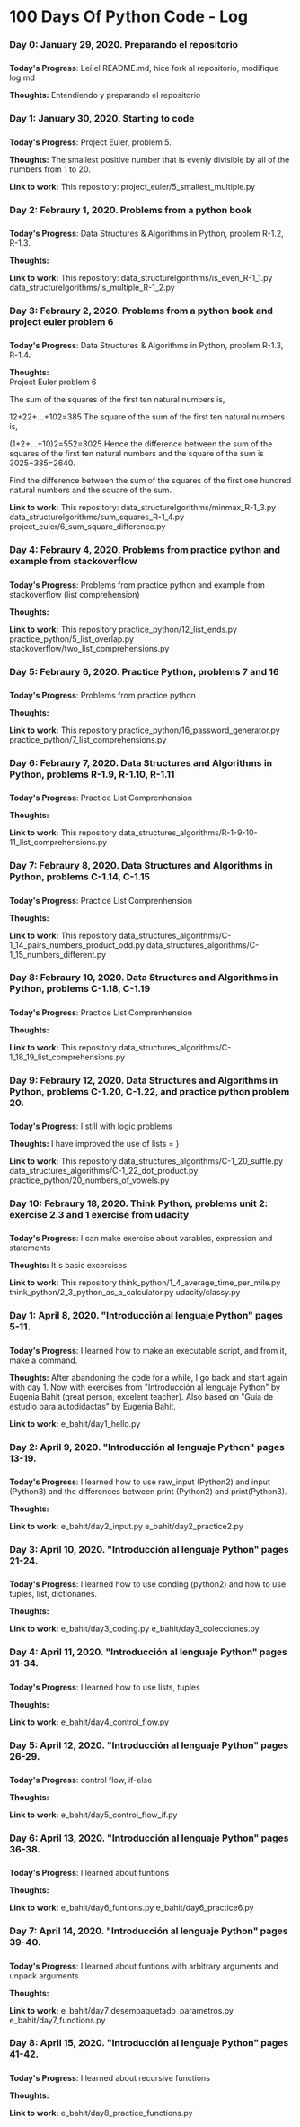 # 100 Days Of Python Code - Log

### Day 0: January 29, 2020. Preparando el repositorio
##### 

**Today's Progress**: Leí el README.md, hice fork al repositorio, modifique log.md

**Thoughts:** Entendiendo y preparando el repositorio 


### Day 1: January 30, 2020. Starting to code
##### 

**Today's Progress**: Project Euler, problem 5.

**Thoughts:** The smallest positive number that is evenly divisible by all of the numbers from 1 to 20. 

**Link to work:** This repository: project_euler/5_smallest_multiple.py

### Day 2: Febraury 1, 2020. Problems from a python book 
##### 

**Today's Progress**: Data Structures & Algorithms in Python, problem R-1.2, R-1.3.

**Thoughts:**  

**Link to work:** This repository: 
    data_structurelgorithms/is_even_R-1_1.py
    data_structurelgorithms/is_multiple_R-1_2.py

### Day 3: Febraury 2, 2020. Problems from a python book and project euler problem 6
##### 

**Today's Progress**: Data Structures & Algorithms in Python, problem R-1.3, R-1.4.

**Thoughts:**  
Project Euler problem 6

The sum of the squares of the first ten natural numbers is,

12+22+...+102=385
The square of the sum of the first ten natural numbers is,

(1+2+...+10)2=552=3025
Hence the difference between the sum of the squares of the first ten natural numbers and the square of the sum is 3025−385=2640.

Find the difference between the sum of the squares of the first one hundred natural numbers and the square of the sum.

**Link to work:** This repository: 
    data_structurelgorithms/minmax_R-1_3.py
    data_structurelgorithms/sum_squares_R-1_4.py
    project_euler/6_sum_square_difference.py


### Day 4: Febraury 4, 2020. Problems from practice python and example from stackoverflow
##### 

**Today's Progress**: Problems from practice python and example from stackoverflow (list comprehension)

**Thoughts:**  

**Link to work:** This repository
                practice_python/12_list_ends.py
                practice_python/5_list_overlap.py
                stackoverflow/two_list_comprehensions.py

### Day 5: Febraury 6, 2020. Practice Python, problems 7 and 16
##### 

**Today's Progress**: Problems from practice python

**Thoughts:**  

**Link to work:** This repository
                practice_python/16_password_generator.py
                practice_python/7_list_comprehensions.py

### Day 6: Febraury 7, 2020. Data Structures and Algorithms in Python, problems R-1.9, R-1.10, R-1.11
##### 

**Today's Progress**: Practice List Comprenhension

**Thoughts:**  

**Link to work:** This repository
                data_structures_algorithms/R-1-9-10-11_list_comprehensions.py

### Day 7: Febraury 8, 2020. Data Structures and Algorithms in Python, problems C-1.14, C-1.15
##### 

**Today's Progress**: Practice List Comprenhension

**Thoughts:**  

**Link to work:** This repository
                data_structures_algorithms/C-1_14_pairs_numbers_product_odd.py
                data_structures_algorithms/C-1_15_numbers_different.py

### Day 8: Febraury 10, 2020. Data Structures and Algorithms in Python, problems C-1.18, C-1.19
##### 

**Today's Progress**: Practice List Comprenhension

**Thoughts:**  

**Link to work:** This repository
                data_structures_algorithms/C-1_18_19_list_comprehensions.py

### Day 9: Febraury 12, 2020. Data Structures and Algorithms in Python, problems C-1.20, C-1.22, and practice python problem 20.
##### 

**Today's Progress**: I still with logic problems

**Thoughts:**  I have improved the use of lists = ) 

**Link to work:** This repository
                data_structures_algorithms/C-1_20_suffle.py
                data_structures_algorithms/C-1_22_dot_product.py
                practice_python/20_numbers_of_vowels.py

### Day 10: Febraury 18, 2020. Think Python, problems unit 2: exercise 2.3 and 1 exercise from udacity
##### 

**Today's Progress**: I can make exercise about varables, expression and statements

**Thoughts:**  It´s basic excercises

**Link to work:** This repository
                think_python/1_4_average_time_per_mile.py
                think_python/2_3_python_as_a_calculator.py
                udacity/classy.py

### Day 1: April 8, 2020. "Introducción al lenguaje Python" pages 5-11.
##### 

**Today's Progress**: I learned how to make an executable script, and from it, 
    make a command.

**Thoughts:** After abandoning the code for a while, I go back and start again with day 1. 
    Now with exercises from "Introducción al lenguaje Python" by Eugenia Bahit 
    (great person, excelent teacher). Also based on "Guía de estudio para autodidactas"
    by Eugenia Bahit.

**Link to work:** e_bahit/day1_hello.py

### Day 2: April 9, 2020. "Introducción al lenguaje Python" pages 13-19.
##### 

**Today's Progress**: I learned how to use raw_input (Python2) and input (Python3) and
    the differences between print (Python2) and print(Python3).

**Thoughts:** 

**Link to work:** e_bahit/day2_input.py
                  e_bahit/day2_practice2.py

### Day 3: April 10, 2020. "Introducción al lenguaje Python" pages 21-24.
##### 

**Today's Progress**: I learned how to use conding (python2) and how to use tuples,
    list, dictionaries.

**Thoughts:** 

**Link to work:** e_bahit/day3_coding.py
                  e_bahit/day3_colecciones.py

### Day 4: April 11, 2020. "Introducción al lenguaje Python" pages 31-34.
##### 

**Today's Progress**: I learned how to use lists, tuples

**Thoughts:** 

**Link to work:** e_bahit/day4_control_flow.py

### Day 5: April 12, 2020. "Introducción al lenguaje Python" pages 26-29.
##### 

**Today's Progress**: control flow, if-else

**Thoughts:** 

**Link to work:** e_bahit/day5_control_flow_if.py

### Day 6: April 13, 2020. "Introducción al lenguaje Python" pages 36-38.
##### 

**Today's Progress**: I learned about funtions

**Thoughts:** 

**Link to work:** e_bahit/day6_funtions.py
                  e_bahit/day6_practice6.py


### Day 7: April 14, 2020. "Introducción al lenguaje Python" pages 39-40.
##### 

**Today's Progress**: I learned about funtions with arbitrary arguments and unpack arguments

**Thoughts:** 

**Link to work:** e_bahit/day7_desempaquetado_parametros.py
                  e_bahit/day7_functions.py

### Day 8: April 15, 2020. "Introducción al lenguaje Python" pages 41-42.
##### 

**Today's Progress**: I learned about recursive functions

**Thoughts:** 

**Link to work:** e_bahit/day8_practice_functions.py